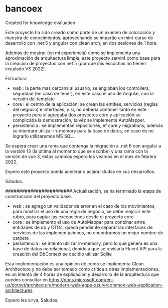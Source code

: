 # bancoex
Created for knowledge evaluation

Este proyecto ha sido creado como parte de un examén de colocación y muestra de conocimientos;
aprovechando se impartio un mini-curso de desarrollo con .net 5 y angular con clean arch, en dos
sesiones de 1 hora.

Además de mostrar (en mi experiencia) como se implementa una aproximación de arquitectura limpia,
este proyecto servirá como base para la creación de proyectos con net 5 (por que mis escuchas no tienen
instalado VS 2022).

Estructura
- web : la parte mas cercana al usuario, se engloban los controllers, seguridad (en caso de tener),
  en este caso el uso de Angular, con la versión del template
- core : el centro de la aplicación; se crean las entities, servicios (reglas del negocio) e interfaces,
  y sí, no debería contener tanto en este proyecto pero si agregaba dos proyectos core y aplicación se
  complicaba la demostración, talvéz se implemente AutoMapper.
- persistencia : se implementan repositories, ef core y migrations; además se intentará utilizar in-memory
  para la base de datos, en caso de no lograrlo utilizaremos MS SQL.
  
Se espera crear una rama que contenga la migración a .net 6 con angular a la versión 13 (la última al
momento que se escribe) y una rama con la versión de vue 3, estos cambios espero los veamos en el
mes de febrero 2022.

Espero este proyecto pueda acelerar o aclarar dudas en sus desarrollos.

Saludos.

########################
Actualización, se ha terminado la etapa de construcción del proyecto base.

- web : se agregó un validador de error en el caso de los movimientos, para mostrar el uso de una regla
  de negocio, se debe mejorar este rubro, para captar las excepciones desde el proyecto core
- core : se implemento el uso de AutoMapper para conbinar entre entidades de db y DTOs, queda pendiente
  separar las interfaces de servicios de las implementaciones, no encontramos un mejor nombre de carpeta
- persistencia : se intento utilizar in-memory, pero lo que genera es una base de datos no relacional,
  debido a que se revisaría Fluent API para la creación del DbContext se decidio utilizar Sqlite
  
Esta implementación es una opinión de como se implementa Clean Architecture y no debe ser tomado como
crítica a otras implementaciones, es un intento de 4 horas de explicación y desarrollo de la arquitectura
que puedes consultar en 
https://docs.microsoft.com/en-us/dotnet/architecture/modern-web-apps-azure/common-web-application-architectures

Espero les sirva, Saludos.
